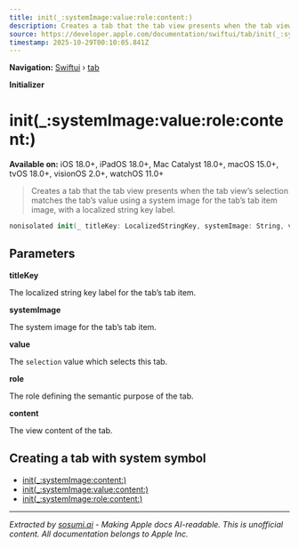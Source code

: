 ```yaml
---
title: init(_:systemImage:value:role:content:)
description: Creates a tab that the tab view presents when the tab view’s selection matches the tab’s value using a system image for the tab’s tab item image, with a localized string key label.
source: https://developer.apple.com/documentation/swiftui/tab/init(_:systemimage:value:role:content:)
timestamp: 2025-10-29T00:10:05.841Z
---
```


**Navigation:** [Swiftui](/documentation/swiftui) › [tab](/documentation/swiftui/tab)

**Initializer**

# init(_:systemImage:value:role:content:)

**Available on:** iOS 18.0+, iPadOS 18.0+, Mac Catalyst 18.0+, macOS 15.0+, tvOS 18.0+, visionOS 2.0+, watchOS 11.0+

> Creates a tab that the tab view presents when the tab view’s selection matches the tab’s value using a system image for the tab’s tab item image, with a localized string key label.

```swift
nonisolated init(_ titleKey: LocalizedStringKey, systemImage: String, value: Value, role: TabRole?, @ViewBuilder content: () -> Content) where Label == DefaultTabLabel
```

## Parameters

**titleKey**

The localized string key label for the tab’s tab item.



**systemImage**

The system image for the tab’s tab item.



**value**

The `selection` value which selects this tab.



**role**

The role defining the semantic purpose of the tab.



**content**

The view content of the tab.



## Creating a tab with system symbol

- [init(_:systemImage:content:)](/documentation/swiftui/tab/init(_:systemimage:content:))
- [init(_:systemImage:value:content:)](/documentation/swiftui/tab/init(_:systemimage:value:content:))
- [init(_:systemImage:role:content:)](/documentation/swiftui/tab/init(_:systemimage:role:content:))

---

*Extracted by [sosumi.ai](https://sosumi.ai) - Making Apple docs AI-readable.*
*This is unofficial content. All documentation belongs to Apple Inc.*
